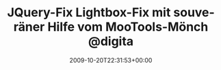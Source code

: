 ---
retweeted: false
source: <a href="http://twitter.com" rel="nofollow">Twitter Web Client</a>
entities:
  hashtags: []
  symbols: []
  user_mentions:
  - name: Harald Kirschner
    screen_name: digitarald
    indices:
    - '64'
    - '75'
    id_str: '14524462'
    id: '14524462'
  urls: []
display_text_range:
- '0'
- '111'
favorite_count: '0'
id_str: '5029183925'
truncated: false
retweet_count: '0'
id: '5029183925'
created_at: Tue Oct 20 22:31:53 +0000 2009
favorited: false
full_text: 'JQuery-Fix Lightbox-Fix mit souveräner Hilfe vom MooTools-Mönch [@digitarald](https://twitter.com/digitarald).
  Seht selbst: http://www.bascht.com'
lang: de
tags:
- pesos/twitter
date: '2009-10-20T22:31:53+00:00'
src: https://twitter.com/bascht/status/5029183925
original_url: https://twitter.com/bascht/status/5029183925
type: twitter_tweet
text: 'JQuery-Fix Lightbox-Fix mit souveräner Hilfe vom MooTools-Mönch [@digitarald](https://twitter.com/digitarald).
  Seht selbst: http://www.bascht.com'
title: JQuery-Fix Lightbox-Fix mit souveräner Hilfe vom MooTools-Mönch @digita

---